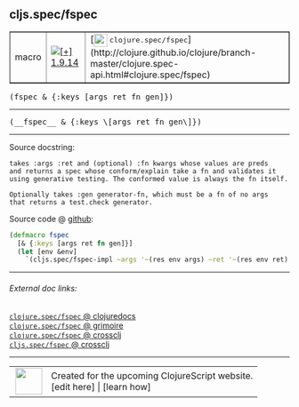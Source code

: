 ## cljs.spec/fspec



 <table border="1">
<tr>
<td>macro</td>
<td><a href="https://github.com/cljsinfo/cljs-api-docs/tree/1.9.14"><img valign="middle" alt="[+] 1.9.14" title="Added in 1.9.14" src="https://img.shields.io/badge/+-1.9.14-lightgrey.svg"></a> </td>
<td>
[<img height="24px" valign="middle" src="http://i.imgur.com/1GjPKvB.png"> <samp>clojure.spec/fspec</samp>](http://clojure.github.io/clojure/branch-master/clojure.spec-api.html#clojure.spec/fspec)
</td>
</tr>
</table>

<samp>(fspec & {:keys \[args ret fn gen\]})</samp><br>

---

 <samp>
(__fspec__ & {:keys \[args ret fn gen\]})<br>
</samp>

---





Source docstring:

```
takes :args :ret and (optional) :fn kwargs whose values are preds
and returns a spec whose conform/explain take a fn and validates it
using generative testing. The conformed value is always the fn itself.

Optionally takes :gen generator-fn, which must be a fn of no args
that returns a test.check generator.
```


Source code @ [github]():

```clj
(defmacro fspec
  [& {:keys [args ret fn gen]}]
  (let [env &env]
    `(cljs.spec/fspec-impl ~args '~(res env args) ~ret '~(res env ret) ~fn '~(res env fn) ~gen)))
```

<!--
Repo - tag - source tree - lines:

 <pre>

</pre>

-->

---



###### External doc links:

[`clojure.spec/fspec` @ clojuredocs](http://clojuredocs.org/clojure.spec/fspec)<br>
[`clojure.spec/fspec` @ grimoire](http://conj.io/store/v1/org.clojure/clojure/1.7.0-beta3/clj/clojure.spec/fspec/)<br>
[`clojure.spec/fspec` @ crossclj](http://crossclj.info/fun/clojure.spec/fspec.html)<br>
[`cljs.spec/fspec` @ crossclj](http://crossclj.info/fun/cljs.spec/fspec.html)<br>

---

 <table>
<tr><td>
<img valign="middle" align="right" width="48px" src="http://i.imgur.com/Hi20huC.png">
</td><td>
Created for the upcoming ClojureScript website.<br>
[edit here] | [learn how]
</td></tr></table>

[edit here]:https://github.com/cljsinfo/cljs-api-docs/blob/master/cljsdoc/cljs.spec/fspec.cljsdoc
[learn how]:https://github.com/cljsinfo/cljs-api-docs/wiki/cljsdoc-files

<!--

This information was too distracting to show to readers, but I'll leave it
commented here since it is helpful to:

- pretty-print the data used to generate this document
- and show how to retrieve that data



The API data for this symbol:

```clj
{:ns "cljs.spec",
 :name "fspec",
 :signature ["[& {:keys [args ret fn gen]}]"],
 :name-encode "fspec",
 :history [["+" "1.9.14"]],
 :type "macro",
 :clj-equiv {:full-name "clojure.spec/fspec",
             :url "http://clojure.github.io/clojure/branch-master/clojure.spec-api.html#clojure.spec/fspec"},
 :full-name-encode "cljs.spec/fspec",
 :source {:code "(defmacro fspec\n  [& {:keys [args ret fn gen]}]\n  (let [env &env]\n    `(cljs.spec/fspec-impl ~args '~(res env args) ~ret '~(res env ret) ~fn '~(res env fn) ~gen)))",
          :title "Source code",
          :repo "clojurescript",
          :tag "r1.9.14",
          :filename "src/main/cljs/cljs/spec.cljc",
          :lines [241 250],
          :url "https://github.com/clojure/clojurescript/blob/r1.9.14/src/main/cljs/cljs/spec.cljc#L241-L250"},
 :usage ["(fspec & {:keys [args ret fn gen]})"],
 :full-name "cljs.spec/fspec",
 :docstring "takes :args :ret and (optional) :fn kwargs whose values are preds\nand returns a spec whose conform/explain take a fn and validates it\nusing generative testing. The conformed value is always the fn itself.\n\nOptionally takes :gen generator-fn, which must be a fn of no args\nthat returns a test.check generator.",
 :cljsdoc-url "https://github.com/cljsinfo/cljs-api-docs/blob/master/cljsdoc/cljs.spec/fspec.cljsdoc"}

```

Retrieve the API data for this symbol:

```clj
;; from Clojure REPL
(require '[clojure.edn :as edn])
(-> (slurp "https://raw.githubusercontent.com/cljsinfo/cljs-api-docs/catalog/cljs-api.edn")
    (edn/read-string)
    (get-in [:symbols "cljs.spec/fspec"]))
```

-->
